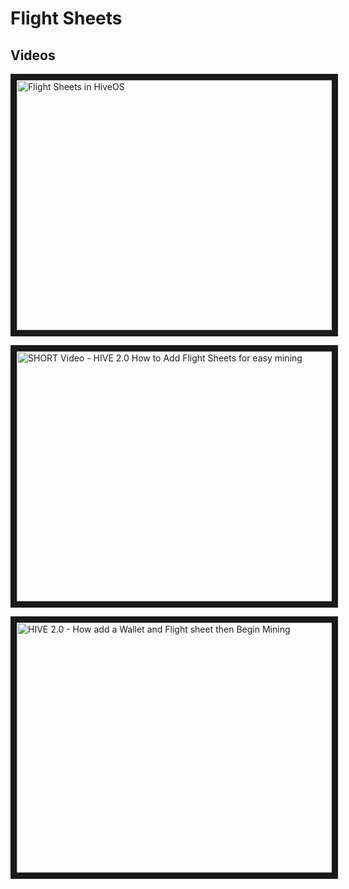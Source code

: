 # Flight Sheets

## Videos

<a href="http://www.youtube.com/watch?feature=player_embedded&v=4si1DDsID3s
" target="_blank"><img src="http://img.youtube.com/vi/DyQbj45Hfvs/0.jpg"
alt="Flight Sheets in HiveOS" width="630" height="400" border="10" /></a>

<a href="http://www.youtube.com/watch?feature=player_embedded&v=lHRRfa4YqyQ
" target="_blank"><img src="http://img.youtube.com/vi/DyQbj45Hfvs/0.jpg"
alt="SHORT Video - HIVE 2.0 How to Add Flight Sheets for easy mining" width="630" height="400" border="10" /></a>

<a href="http://www.youtube.com/watch?feature=player_embedded&v=EX6CZ29zOkE
" target="_blank"><img src="http://img.youtube.com/vi/DyQbj45Hfvs/0.jpg"
alt="HIVE 2.0 - How add a Wallet and Flight sheet then Begin Mining" width="630" height="400" border="10" /></a>

